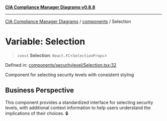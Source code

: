 [**CIA Compliance Manager Diagrams v0.8.8**](../../README.md)

***

[CIA Compliance Manager Diagrams](../../modules.md) / [components](../README.md) / Selection

# Variable: Selection

> `const` **Selection**: `React.FC`\<`SelectionProps`\>

Defined in: [components/securitylevel/Selection.tsx:32](https://github.com/Hack23/cia-compliance-manager/blob/67855c73d041b21b5f90a46884e0e48cd0961cda/src/components/securitylevel/Selection.tsx#L32)

Component for selecting security levels with consistent styling

## Business Perspective

This component provides a standardized interface for selecting security levels,
with additional context information to help users understand the implications
of their choices. 🔒
